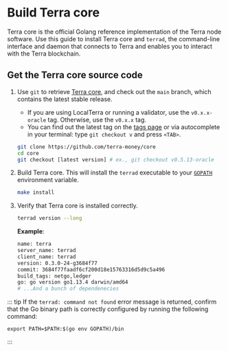 # Build Terra core

Terra core is the official Golang reference implementation of the Terra node software. Use this guide to install Terra core and `terrad`, the command-line interface and daemon that connects to Terra and enables you to interact with the Terra blockchain.

## Get the Terra core source code

1. Use `git` to retrieve [Terra core](https://github.com/terra-money/core/), and check out the `main` branch, which contains the latest stable release.

    - If you are using LocalTerra or running a validator, use the `v0.x.x-oracle` tag. Otherwise, use the `v0.x.x` tag.
    - You can find out the latest tag on the [tags page](https://github.com/terra-money/core/tags) or via autocomplete in your terminal: type `git checkout v` and press `<TAB>`.

    ```bash
    git clone https://github.com/terra-money/core
    cd core
    git checkout [latest version] # ex., git checkout v0.5.13-oracle
    ```


2. Build Terra core. This will install the `terrad` executable to your [ `GOPATH` ](https://go.dev/doc/gopath_code) environment variable.

   ```bash
   make install
   ```

3. Verify that Terra core is installed correctly.

   ```bash
   terrad version --long
   ```

   **Example**:

   ```bash
   name: terra
   server_name: terrad
   client_name: terrad
   version: 0.3.0-24-g3684f77
   commit: 3684f77faadf6cf200d18e15763316d5d9c5a496
   build_tags: netgo,ledger
   go: go version go1.13.4 darwin/amd64
   # ...And a bunch of dependenecies
   ```

::: tip
If the `terrad: command not found` error message is returned, confirm that the Go binary path is correctly configured by running the following command:

```
export PATH=$PATH:$(go env GOPATH)/bin
```
:::
